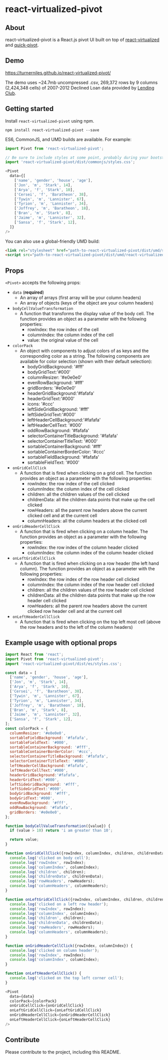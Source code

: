 react-virtualized-pivot
============

## About
react-virtualized-pivot is a React.js pivot UI built on top of [react-virtualized](https://github.com/bvaughn/react-virtualized) and [quick-pivot](https://github.com/pat310/quick-pivot).

## Demo
https://turnerniles.github.io/react-virtualized-pivot/

The demo uses ~24.7mb uncompressed .csv, 269,372 rows by 9 columns (2,424,348 cells) of 2007-2012 Declined Loan data provided by [Lending Club](https://www.lendingclub.com/info/download-data.action).

## Getting started

Install `react-virtualized-pivot` using npm.

```shell
npm install react-virtualized-pivot --save
```

ES6, CommonJS, and UMD builds are available. For example:

```js
import Pivot from 'react-virtualized-pivot';

// Be sure to include styles at some point, probably during your bootstrapping
import 'react-virtualized-pivot/dist/commonjs/styles.css';

<Pivot
  data={[
    ['name', 'gender', 'house', 'age'],
    ['Jon', 'm', 'Stark', 14],
    ['Arya', 'f', 'Stark', 10],
    ['Cersei', 'f', 'Baratheon', 38],
    ['Tywin', 'm', 'Lannister', 67],
    ['Tyrion', 'm', 'Lannister', 34],
    ['Joffrey', 'm', 'Baratheon', 18],
    ['Bran', 'm', 'Stark', 8],
    ['Jaime', 'm', 'Lannister', 32],
    ['Sansa', 'f', 'Stark', 12],
  ]}
/>
```

You can also use a global-friendly UMD build:
```html
<link rel="stylesheet" href="path-to-react-virtualized-pivot/dist/umd/styles.css">
<script src="path-to-react-virtualized-pivot/dist/umd/react-virtualized.js"></script>
```

## Props
`<Pivot>` accepts the following props:
* `data` (**required**)
  * An array of arrays (first array will be your column headers)
  * An array of objects (keys of the object are your column headers)
* `bodyCellValueTransformation`
  * A function that transforms the display value of the body cell. The function provides an object as a parameter with the following properties:
    * rowIndex: the row index of the cell
    * columnIndex: the column index of the cell
    * value: the original value of the cell
* `colorPack`
  * An object with components to adjust colors of as keys and the corresponding color as a string. The following components are available for color selection (shown with their default selection):
    * bodyGridBackground: '#fff'
    * bodyGridText:'#000'
    * columnResizer: '#e0e0e0'
    * evenRowBackground: '#fff'
    * gridBorders: '#e0e0e0'
    * headerGridBackground:'#fafafa'
    * headerGridText:'#000'
    * icons: '#ccc'
    * leftSideGridBackground: '#fff'
    * leftSideGridText:'#000'
    * leftHeaderCellBackground:'#fafafa'
    * leftHeaderCellText: '#000'
    * oddRowBackground: '#fafafa'
    * selectorContainerTitleBackground: '#fafafa'
    * selectorContainerTitleText: '#000'
    * sortableContainerBackground: '#fff'
    * sortableContainerBorderColor: '#ccc'
    * sortableFieldBackground: '#fafafa'
    * sortableFieldText: '#000'
* `onGridCellClick`
  * A function that is fired when clicking on a grid cell. The function provides an object as a parameter with the following properties:
    * rowIndex: the row index of the cell clicked
    * columnIndex: the column index of the cell clicked
    * children: all the children values of the cell clicked
    * childrenData: all the children data points that make up the cell clicked
    * rowHeaders: all the parent row headers above the current clicked cell and at the current cell
    * columnHeaders: all the column headers at the clicked cell
* `onGridHeaderCellClick`
  * A function that is fired when clicking on a column header. The function provides an object as a parameter with the following properties:
    * rowIndex: the row index of the column header clicked
    * columnIndex: the column index of the column header clicked
* `onLeftGridCellClick`
  * A function that is fired when clicking on a row header (the left hand column). The function provides an object as a parameter with the following properties:
    * rowIndex: the row index of the row header cell clicked
    * columnIndex: the column index of the row header cell clicked
    * children: all the children values of the row header cell clicked
    * childrenData: all the children data points that make up the row header cell clicked
    * rowHeaders: all the parent row headers above the current clicked row header cell and at the current cell
* `onLeftHeaderCellClick`
  * A function that is fired when clicking on the top left most cell (above the row headers and to the left of the column headers)

## Example usage with optional props
```js
import React from 'react';
import Pivot from 'react-virtualized-pivot';
import 'react-virtualized-pivot/dist/es/styles.css';

const data = [
  ['name', 'gender', 'house', 'age'],
  ['Jon', 'm', 'Stark', 14],
  ['Arya', 'f', 'Stark', 10],
  ['Cersei', 'f', 'Baratheon', 38],
  ['Tywin', 'm', 'Lannister', 67],
  ['Tyrion', 'm', 'Lannister', 34],
  ['Joffrey', 'm', 'Baratheon', 18],
  ['Bran', 'm', 'Stark', 8],
  ['Jaime', 'm', 'Lannister', 32],
  ['Sansa', 'f', 'Stark', 12],
];
const colorPack = {
  columnResizer: '#e0e0e0',
  sortableFieldBackground: '#fafafa',
  sortableFieldText: '#000',
  sortableContainerBackground: '#fff',
  sortableContainerBorderColor: '#ccc',
  selectorContainerTitleBackground: '#fafafa',
  selectorContainerTitleText: '#000',
  leftHeaderCellBackground:'#fafafa',
  leftHeaderCellText:'#000',
  headerGridBackground:'#fafafa',
  headerGridText:'#000',
  leftSideGridBackground: '#fff',
  leftSideGridText:'#000',
  bodyGridBackground: '#fff',
  bodyGridText:'#000',
  evenRowBackground: '#fff',
  oddRowBackground: '#fafafa',
  gridBorders: '#e0e0e0',
};

function bodyCellValueTransformation({value}) {
  if (value > 10) return 'i am greater than 10';

  return value;
}

function onGridCellClick({rowIndex, columnIndex, children, childrenData, rowHeaders, columnHeaders}) {
  console.log('clicked on body cell');
  console.log('rowIndex', rowIndex);
  console.log('columnIndex', columnIndex);
  console.log('children', children);
  console.log('childrenData', childrenData);
  console.log('rowHeaders', rowHeaders);
  console.log('columnHeaders', columnHeaders);
}

function onLeftGridCellClick({rowIndex, columnIndex, children, childrenData, rowHeaders, columnHeaders}) {
  console.log('clicked on a left row header');
  console.log('rowIndex', rowIndex);
  console.log('columnIndex', columnIndex);
  console.log('children', children);
  console.log('childrenData', childrenData);
  console.log('rowHeaders', rowHeaders);
  console.log('columnHeaders', columnHeaders);
}

function onGridHeaderCellClick({rowIndex, columnIndex}) {
  console.log('clicked on column header');
  console.log('rowIndex', rowIndex);
  console.log('columnIndex', columnIndex);
}

function onLeftHeaderCellClick() {
  console.log('clicked on the top left corner cell');
}

<Pivot
  data={data}
  colorPack={colorPack}
  onGridCellClick={onGridCellClick}
  onLeftGridCellClick={onLeftGridCellClick}
  onGridHeaderCellClick={onGridHeaderCellClick}
  onLeftHeaderCellClick={onLeftHeaderCellClick}
/>
```

## Contribute
Please contribute to the project, including this README.
